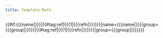 ```yaml
---
title: Template:Refn
---
```


<includeonly>{{#if:{{{name|}}}|{{#tag:ref|{{{1|{{{refn|}}}}}}|name={{{name|}}}|group={{{group|}}}}}|{{#tag:ref|{{{1|{{{refn|}}}}}}|group={{{group|}}}}}}}</includeonly>